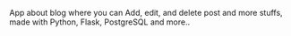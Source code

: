 App about blog where you can Add, edit, and delete post and more stuffs, made with Python, Flask, PostgreSQL and more..